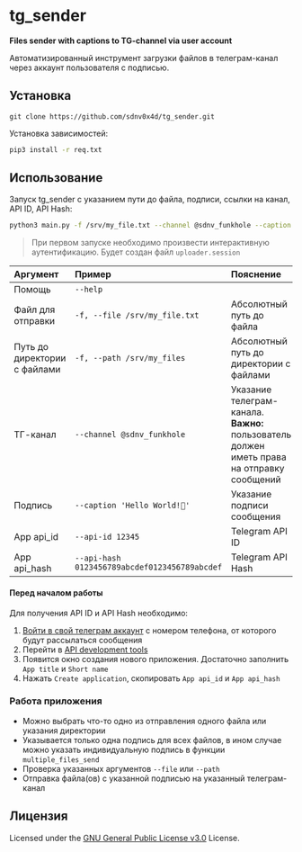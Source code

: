 # tg_sender

**Files sender with captions to TG-channel via user account**

Автоматизированный инструмент загрузки файлов в телеграм-канал через аккаунт пользователя с подписью.

## Установка
`git clone https://github.com/sdnv0x4d/tg_sender.git`

Установка зависимостей:
```bash
pip3 install -r req.txt
```

## Использование

Запуск tg_sender с указанием пути до файла, подписи, ссылки на канал, API ID, API Hash: 
```bash
python3 main.py -f /srv/my_file.txt --channel @sdnv_funkhole --caption 'Hello World!👋' --api-id 12345 --api-hash 0123456789abcdef0123456789abcdef
```
> При первом запуске необходимо произвести интерактивную аутентификацию. Будет создан файл `uploader.session`

| Аргумент | Пример | Пояснение
| :-| :-| :-
| Помощь | `--help` |
| Файл для отправки | `-f, --file /srv/my_file.txt` | Абсолютный путь до файла
| Путь до директории с файлами | `-f, --path /srv/my_files` | Абсолютный путь до директории с файлами
| ТГ-канал | `--channel @sdnv_funkhole` | Указание телеграм-канала. **Важно:** пользователь должен иметь права на отправку сообщений
| Подпись | `--caption 'Hello World!👋'` | Указание подписи сообщения
| App api_id | `--api-id 12345` | Telegram API ID
| App api_hash | `--api-hash 0123456789abcdef0123456789abcdef` | Telegram API Hash

#### Перед началом работы
Для получения API ID и API Hash необходимо:
1. [Войти в свой телеграм аккаунт](https://my.telegram.org/auth) с номером телефона, от которого будут рассылаться сообщения
2. Перейти в [API development tools](https://my.telegram.org/apps)
3. Появится окно создания нового приложения. Достаточно заполнить `App title` и `Short name`
4. Нажать `Create application`, скопировать `App api_id` и `App api_hash`

### Работа приложения

- Можно выбрать что-то одно из отправления одного файла или указания директории
- Указывается только одна подпись для всех файлов, в ином случае можно указать индивидуальную подпись в функции `multiple_files_send`
- Проверка указанных аргументов `--file` или `--path`
- Отправка файла(ов) с указанной подписью на указанный телеграм-канал

## Лицензия

Licensed under the [GNU General Public License v3.0](https://www.gnu.org/licenses/gpl-3.0.html) License.
